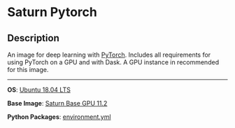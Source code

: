# Saturn Pytorch

## Description
An image for deep learning with [PyTorch](https://pytorch.org/). Includes all requirements for using PyTorch on a GPU and with Dask. A GPU instance in recommended for this image.
<hr>

**OS**: [Ubuntu 18.04 LTS](https://releases.ubuntu.com/18.04/)

**Base Image**: [Saturn Base GPU 11.2](../saturnbase-gpu-11.2/README.md)

**Python Packages**: [environment.yml](environment.yml)